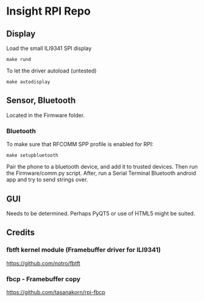 # Insight RPI Repo

## Display

Load the small ILI9341 SPI display
```
make rund
```

To let the driver autoload (untested)
```
make autodisplay
```

## Sensor, Bluetooth

Located in the Firmware folder.

### Bluetooth
To make sure that RFCOMM SPP profile is enabled for RPI:
```
make setupbluetooth
```
Pair the phone to a bluetooth device, and add it to trusted devices.
Then run the Firmware/comm.py script.
After, run a Serial Terminal Bluetooth android app and try to send strings over.



## GUI

Needs to be determined. Perhaps PyQT5 or use of HTML5 might be suited.


## Credits

### fbtft kernel module (Framebuffer driver for ILI9341)
https://github.com/notro/fbtft

### fbcp - Framebuffer copy
https://github.com/tasanakorn/rpi-fbcp
